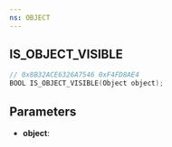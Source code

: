 ```yaml
---
ns: OBJECT
---
```

## IS_OBJECT_VISIBLE

```c
// 0x8B32ACE6326A7546 0xF4FD8AE4
BOOL IS_OBJECT_VISIBLE(Object object);
```

## Parameters
* **object**:
